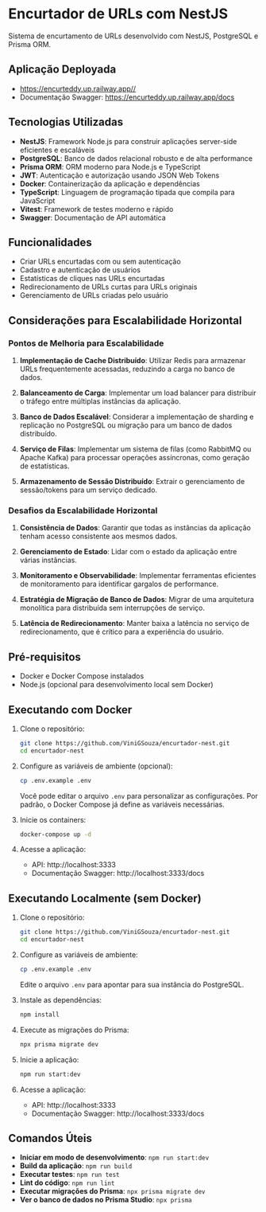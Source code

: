 # Encurtador de URLs com NestJS

Sistema de encurtamento de URLs desenvolvido com NestJS, PostgreSQL e Prisma ORM.

## Aplicação Deployada

- https://encurteddy.up.railway.app//
- Documentação Swagger: https://encurteddy.up.railway.app/docs

## Tecnologias Utilizadas

- **NestJS**: Framework Node.js para construir aplicações server-side eficientes e escaláveis
- **PostgreSQL**: Banco de dados relacional robusto e de alta performance
- **Prisma ORM**: ORM moderno para Node.js e TypeScript
- **JWT**: Autenticação e autorização usando JSON Web Tokens
- **Docker**: Containerização da aplicação e dependências
- **TypeScript**: Linguagem de programação tipada que compila para JavaScript
- **Vitest**: Framework de testes moderno e rápido
- **Swagger**: Documentação de API automática

## Funcionalidades

- Criar URLs encurtadas com ou sem autenticação
- Cadastro e autenticação de usuários
- Estatísticas de cliques nas URLs encurtadas
- Redirecionamento de URLs curtas para URLs originais
- Gerenciamento de URLs criadas pelo usuário

## Considerações para Escalabilidade Horizontal

### Pontos de Melhoria para Escalabilidade

1. **Implementação de Cache Distribuído**: Utilizar Redis para armazenar URLs frequentemente acessadas, reduzindo a carga no banco de dados.

2. **Balanceamento de Carga**: Implementar um load balancer para distribuir o tráfego entre múltiplas instâncias da aplicação.

3. **Banco de Dados Escalável**: Considerar a implementação de sharding e replicação no PostgreSQL ou migração para um banco de dados distribuído.

4. **Serviço de Filas**: Implementar um sistema de filas (como RabbitMQ ou Apache Kafka) para processar operações assíncronas, como geração de estatísticas.

5. **Armazenamento de Sessão Distribuído**: Extrair o gerenciamento de sessão/tokens para um serviço dedicado.

### Desafios da Escalabilidade Horizontal

1. **Consistência de Dados**: Garantir que todas as instâncias da aplicação tenham acesso consistente aos mesmos dados.

2. **Gerenciamento de Estado**: Lidar com o estado da aplicação entre várias instâncias.

3. **Monitoramento e Observabilidade**: Implementar ferramentas eficientes de monitoramento para identificar gargalos de performance.

4. **Estratégia de Migração de Banco de Dados**: Migrar de uma arquitetura monolítica para distribuída sem interrupções de serviço.

5. **Latência de Redirecionamento**: Manter baixa a latência no serviço de redirecionamento, que é crítico para a experiência do usuário.

## Pré-requisitos

- Docker e Docker Compose instalados
- Node.js (opcional para desenvolvimento local sem Docker)

## Executando com Docker

1. Clone o repositório:

   ```bash
   git clone https://github.com/ViniGSouza/encurtador-nest.git
   cd encurtador-nest
   ```

2. Configure as variáveis de ambiente (opcional):

   ```bash
   cp .env.example .env
   ```

   Você pode editar o arquivo `.env` para personalizar as configurações. Por padrão, o Docker Compose já define as variáveis necessárias.

3. Inicie os containers:

   ```bash
   docker-compose up -d
   ```

4. Acesse a aplicação:
   - API: http://localhost:3333
   - Documentação Swagger: http://localhost:3333/docs

## Executando Localmente (sem Docker)

1. Clone o repositório:

   ```bash
   git clone https://github.com/ViniGSouza/encurtador-nest.git
   cd encurtador-nest
   ```

2. Configure as variáveis de ambiente:

   ```bash
   cp .env.example .env
   ```

   Edite o arquivo `.env` para apontar para sua instância do PostgreSQL.

3. Instale as dependências:

   ```bash
   npm install
   ```

4. Execute as migrações do Prisma:

   ```bash
   npx prisma migrate dev
   ```

5. Inicie a aplicação:

   ```bash
   npm run start:dev
   ```

6. Acesse a aplicação:
   - API: http://localhost:3333
   - Documentação Swagger: http://localhost:3333/docs

## Comandos Úteis

- **Iniciar em modo de desenvolvimento**: `npm run start:dev`
- **Build da aplicação**: `npm run build`
- **Executar testes**: `npm run test`
- **Lint do código**: `npm run lint`
- **Executar migrações do Prisma**: `npx prisma migrate dev`
- **Ver o banco de dados no Prisma Studio**: `npx prisma`
